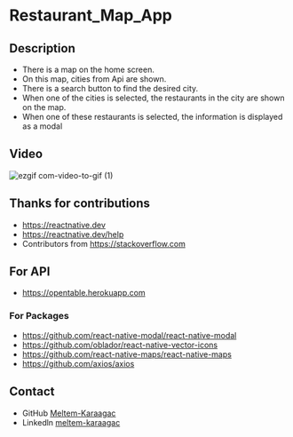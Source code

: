 # Restaurant_Map_App


## Description
- There is a map on the home screen.
- On this map, cities from Api are shown.
- There is a search button to find the desired city.
- When one of the cities is selected, the restaurants in the city are shown on the map.
- When one of these restaurants is selected, the information is displayed as a modal


## Video

![ezgif com-video-to-gif (1)](https://user-images.githubusercontent.com/67658753/98852890-a510dd80-2458-11eb-99df-e8367d77c80c.gif)



## Thanks for  contributions

- https://reactnative.dev
- https://reactnative.dev/help
- Contributors from https://stackoverflow.com

## For API

- https://opentable.herokuapp.com



### For Packages

- https://github.com/react-native-modal/react-native-modal
- https://github.com/oblador/react-native-vector-icons
- https://github.com/react-native-maps/react-native-maps
- https://github.com/axios/axios


## Contact

- GitHub [Meltem-Karaagac](https://github.com/Meltem-Karaagac)
- Linkedln [meltem-karaagac](https://www.linkedin.com/in/meltem-karaagac/)

